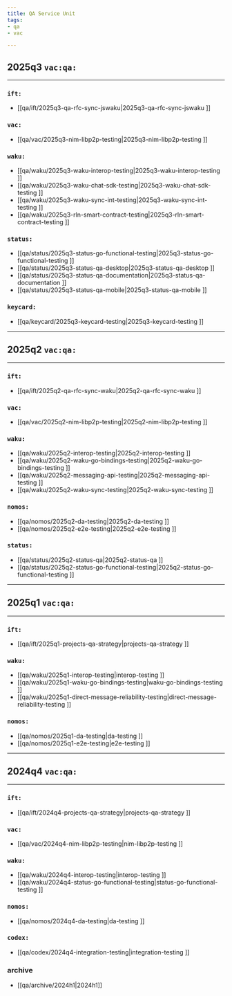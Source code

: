 ```yaml
---
title: QA Service Unit
tags:
- qa
- vac

---
```


## 2025q3 `vac:qa:`
---

### `ift:`
* [[qa/ift/2025q3-qa-rfc-sync-jswaku|2025q3-qa-rfc-sync-jswaku ]]

### `vac:`
* [[qa/vac/2025q3-nim-libp2p-testing|2025q3-nim-libp2p-testing ]]

### `waku:`
* [[qa/waku/2025q3-waku-interop-testing|2025q3-waku-interop-testing ]]
* [[qa/waku/2025q3-waku-chat-sdk-testing|2025q3-waku-chat-sdk-testing ]]
* [[qa/waku/2025q3-waku-sync-int-testing|2025q3-waku-sync-int-testing ]]
* [[qa/waku/2025q3-rln-smart-contract-testing|2025q3-rln-smart-contract-testing ]] 


### `status:`
* [[qa/status/2025q3-status-go-functional-testing|2025q3-status-go-functional-testing ]]
* [[qa/status/2025q3-status-qa-desktop|2025q3-status-qa-desktop ]]
* [[qa/status/2025q3-status-qa-documentation|2025q3-status-qa-documentation ]]
* [[qa/status/2025q3-status-qa-mobile|2025q3-status-qa-mobile ]]

### `keycard:`
* [[qa/keycard/2025q3-keycard-testing|2025q3-keycard-testing ]]
---

## 2025q2 `vac:qa:`
---

### `ift:`
* [[qa/ift/2025q2-qa-rfc-sync-waku|2025q2-qa-rfc-sync-waku ]]

### `vac:`
* [[qa/vac/2025q2-nim-libp2p-testing|2025q2-nim-libp2p-testing ]]

### `waku:`
* [[qa/waku/2025q2-interop-testing|2025q2-interop-testing ]]
* [[qa/waku/2025q2-waku-go-bindings-testing|2025q2-waku-go-bindings-testing ]]
* [[qa/waku/2025q2-messaging-api-testing|2025q2-messaging-api-testing ]]
* [[qa/waku/2025q2-waku-sync-testing|2025q2-waku-sync-testing ]]

### `nomos:`
* [[qa/nomos/2025q2-da-testing|2025q2-da-testing ]]
* [[qa/nomos/2025q2-e2e-testing|2025q2-e2e-testing ]]

### `status:`
* [[qa/status/2025q2-status-qa|2025q2-status-qa ]]
* [[qa/status/2025q2-status-go-functional-testing|2025q2-status-go-functional-testing ]]

---

## 2025q1 `vac:qa:`
---

### `ift:`
* [[qa/ift/2025q1-projects-qa-strategy|projects-qa-strategy ]]


### `waku:`
* [[qa/waku/2025q1-interop-testing|interop-testing ]]
* [[qa/waku/2025q1-waku-go-bindings-testing|waku-go-bindings-testing ]]
* [[qa/waku/2025q1-direct-message-reliability-testing|direct-message-reliability-testing ]]

### `nomos:`
* [[qa/nomos/2025q1-da-testing|da-testing ]]
* [[qa/nomos/2025q1-e2e-testing|e2e-testing ]]
---

## 2024q4 `vac:qa:`
---

### `ift:`
* [[qa/ift/2024q4-projects-qa-strategy|projects-qa-strategy ]]

### `vac:`
* [[qa/vac/2024q4-nim-libp2p-testing|nim-libp2p-testing ]]

### `waku:`
* [[qa/waku/2024q4-interop-testing|interop-testing ]]
* [[qa/waku/2024q4-status-go-functional-testing|status-go-functional-testing ]]

### `nomos:`
* [[qa/nomos/2024q4-da-testing|da-testing ]]

### `codex:`
* [[qa/codex/2024q4-integration-testing|integration-testing ]]

### archive

* [[qa/archive/2024h1|2024h1]]
